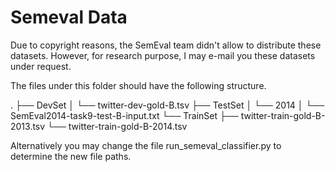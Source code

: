 ﻿Semeval Data
=======================

Due to copyright reasons, the SemEval team didn't allow to distribute these datasets. However, for research purpose, I may e-mail you these datasets under request.

The files under this folder should have the following structure.

.
├── DevSet
│   └── twitter-dev-gold-B.tsv
├── TestSet
│   └── 2014
│       └── SemEval2014-task9-test-B-input.txt
└── TrainSet
    ├── twitter-train-gold-B-2013.tsv
    └── twitter-train-gold-B-2014.tsv

Alternatively you may change the file run_semeval_classifier.py to determine the new file paths.
